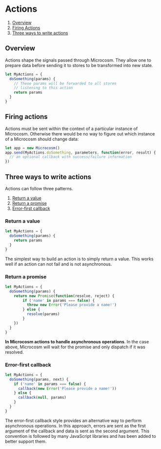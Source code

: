 # Actions

1. [Overview](#overview)
2. [Firing Actions](#firing-actions)
2. [Three ways to write actions](three-ways-to-write-actions)

## Overview

Actions shape the signals passed through Microcosm. They allow one to
prepare data before sending it to stores to be transformed into new
state.

```javascript
let MyActions = {
  doSomething(params) {
    // These params will be forwarded to all stores
    // listening to this action
    return params
  }
}
```

## Firing actions

Actions must be sent within the context of a particular instance of
Microcosm. Otherwise there would be no way to figure out
which instance of a Microcosm should change data:

```javascript
let app = new Microcosm()
app.send(MyActions.doSomething, parameters, function(error, result) {
  // an optional callback with success/failure information
})
```

## Three ways to write actions

Actions can follow three patterns.

1. [Return a value](#return-a-value)
2. [Return a promise](#return-a-promise)
3. [Error-first callback](#error-first-callback)

### Return a value

```javascript
let MyActions = {
  doSomething(params) {
    return params
  }
}
```

The simplest way to build an action is to simply return a value. This
works well if an action can not fail and is not asynchronous.

### Return a promise

```javascript
let MyActions = {
  doSomething(params) {
    return new Promise(function(resolve, reject) {
        if ('name' in params === false) {
          throw new Error('Please provide a name!')
        } else {
          resolve(params)
        }
    })
  }
}
```

**In Microcosm actions to handle asynchronous operations**. In the
case above, Microcosm will wait for the promise and only dispatch if
it was resolved.

### Error-first callback

```javascript
let MyActions = {
  doSomething(params, next) {
    if ('name' in params === false) {
      callback(new Error('Please provide a name!'))
    } else {
      callback(null, params)
    }
  }
}
```

The error-first callback style provides an alternative way to perform
asynchronous operations. In this approach, errors are sent as the
first argument of the callback and data is sent as the second
argument. This convention is followed by many JavaScript libraries and
has been added to better support them.
